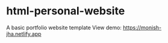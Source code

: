 # html-personal-website

A basic portfolio website template
View demo: https://monish-jha.netlify.app
